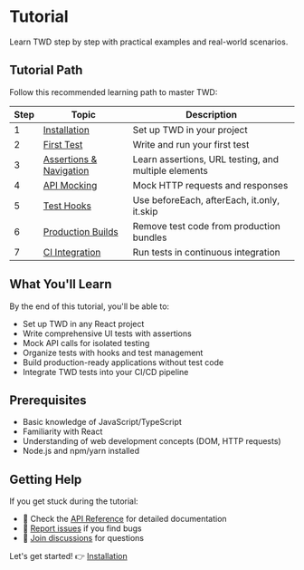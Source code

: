 # Tutorial

Learn TWD step by step with practical examples and real-world scenarios.

## Tutorial Path

Follow this recommended learning path to master TWD:

| Step | Topic | Description |
|------|-------|-------------|
| 1 | [Installation](./installation) | Set up TWD in your project |
| 2 | [First Test](./first-test) | Write and run your first test |
| 3 | [Assertions & Navigation](./assertions-navigation) | Learn assertions, URL testing, and multiple elements |
| 4 | [API Mocking](./api-mocking) | Mock HTTP requests and responses |
| 5 | [Test Hooks](./test-hooks) | Use beforeEach, afterEach, it.only, it.skip |
| 6 | [Production Builds](./production-builds) | Remove test code from production bundles |
| 7 | [CI Integration](./ci-integration) | Run tests in continuous integration |

## What You'll Learn

By the end of this tutorial, you'll be able to:

- Set up TWD in any React project
- Write comprehensive UI tests with assertions
- Mock API calls for isolated testing
- Organize tests with hooks and test management
- Build production-ready applications without test code
- Integrate TWD tests into your CI/CD pipeline

## Prerequisites

- Basic knowledge of JavaScript/TypeScript
- Familiarity with React
- Understanding of web development concepts (DOM, HTTP requests)
- Node.js and npm/yarn installed

## Getting Help

If you get stuck during the tutorial:

- 📖 Check the [API Reference](/api/) for detailed documentation
- 🐛 [Report issues](https://github.com/BRIKEV/twd/issues) if you find bugs
- 💬 [Join discussions](https://github.com/BRIKEV/twd/discussions) for questions

Let's get started! 👉 [Installation](./installation)

